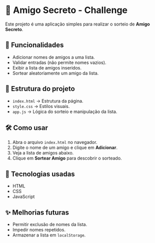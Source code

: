 # 🎁 Amigo Secreto - Challenge

Este projeto é uma aplicação simples para realizar o sorteio de **Amigo Secreto**.

## 🚀 Funcionalidades
- Adicionar nomes de amigos a uma lista.
- Validar entradas (não permite nomes vazios).
- Exibir a lista de amigos inseridos.
- Sortear aleatoriamente um amigo da lista.

## 📂 Estrutura do projeto
- `index.html` → Estrutura da página.
- `style.css` → Estilos visuais.
- `app.js` → Lógica do sorteio e manipulação da lista.

## 🛠️ Como usar
1. Abra o arquivo `index.html` no navegador.
2. Digite o nome de um amigo e clique em **Adicionar**.
3. Veja a lista de amigos abaixo.
4. Clique em **Sortear Amigo** para descobrir o sorteado.

## 📌 Tecnologias usadas
- HTML
- CSS
- JavaScript

## ✨ Melhorias futuras
- Permitir exclusão de nomes da lista.
- Impedir nomes repetidos.
- Armazenar a lista em `localStorage`.

